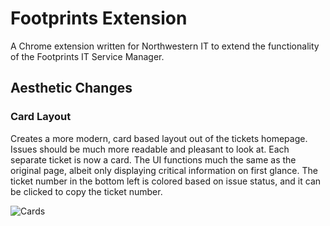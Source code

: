 # Footprints Extension
A Chrome extension written for Northwestern IT to extend the functionality of the Footprints IT Service Manager.

## Aesthetic Changes

### Card Layout
Creates a more modern, card based layout out of the tickets homepage. Issues should be much more readable and pleasant to look at. Each
separate ticket is now a card. The UI functions much the same as the original page, albeit only displaying critical information on first glance.
The ticket number in the bottom left is colored based on issue status, and it can be clicked to copy the ticket number.

![Cards](../media/Cards.png?raw=true)